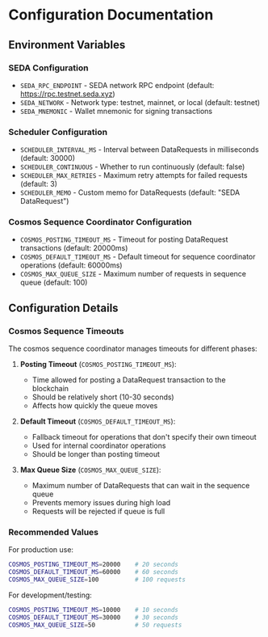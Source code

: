 # Configuration Documentation

## Environment Variables

### SEDA Configuration
- `SEDA_RPC_ENDPOINT` - SEDA network RPC endpoint (default: https://rpc.testnet.seda.xyz)
- `SEDA_NETWORK` - Network type: testnet, mainnet, or local (default: testnet)
- `SEDA_MNEMONIC` - Wallet mnemonic for signing transactions

### Scheduler Configuration
- `SCHEDULER_INTERVAL_MS` - Interval between DataRequests in milliseconds (default: 30000)
- `SCHEDULER_CONTINUOUS` - Whether to run continuously (default: false)
- `SCHEDULER_MAX_RETRIES` - Maximum retry attempts for failed requests (default: 3)
- `SCHEDULER_MEMO` - Custom memo for DataRequests (default: "SEDA DataRequest")

### Cosmos Sequence Coordinator Configuration
- `COSMOS_POSTING_TIMEOUT_MS` - Timeout for posting DataRequest transactions (default: 20000ms)
- `COSMOS_DEFAULT_TIMEOUT_MS` - Default timeout for sequence coordinator operations (default: 60000ms)
- `COSMOS_MAX_QUEUE_SIZE` - Maximum number of requests in sequence queue (default: 100)

## Configuration Details

### Cosmos Sequence Timeouts

The cosmos sequence coordinator manages timeouts for different phases:

1. **Posting Timeout** (`COSMOS_POSTING_TIMEOUT_MS`): 
   - Time allowed for posting a DataRequest transaction to the blockchain
   - Should be relatively short (10-30 seconds)
   - Affects how quickly the queue moves

2. **Default Timeout** (`COSMOS_DEFAULT_TIMEOUT_MS`):
   - Fallback timeout for operations that don't specify their own timeout
   - Used for internal coordinator operations
   - Should be longer than posting timeout

3. **Max Queue Size** (`COSMOS_MAX_QUEUE_SIZE`):
   - Maximum number of DataRequests that can wait in the sequence queue
   - Prevents memory issues during high load
   - Requests will be rejected if queue is full

### Recommended Values

For production use:
```bash
COSMOS_POSTING_TIMEOUT_MS=20000    # 20 seconds
COSMOS_DEFAULT_TIMEOUT_MS=60000    # 60 seconds  
COSMOS_MAX_QUEUE_SIZE=100          # 100 requests
```

For development/testing:
```bash
COSMOS_POSTING_TIMEOUT_MS=10000    # 10 seconds
COSMOS_DEFAULT_TIMEOUT_MS=30000    # 30 seconds
COSMOS_MAX_QUEUE_SIZE=50           # 50 requests
```